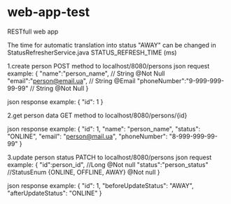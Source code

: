 # web-app-test
RESTfull web app

The time for automatic translation into status "AWAY" can be changed in StatusRefresherService.java STATUS_REFRESH_TIME (ms)

1.create person
POST method to localhost/8080/persons
json request example:
      {
      "name":"person_name",            // String @Not Null
      "email":"person@email.ua",       // String @Email
      "phoneNumber":"9-999-999-99-99"  // String @Not Null
      }

json response example:
      {
      "id": 1
      }
      
2.get person data
GET method to localhost/8080/persons/{id}

json response example:
      {
      "id": 1,
      "name": "person_name",
      "status": "ONLINE",
      "email": "person@mail.ua",
      "phoneNumber": "8-999-999-99-99"
      }

3.update person status
PATCH to localhost/8080/persons
json request example:
      {
      "id":person_id",                  //Long @Not null
      "status":"person_status"          //StatusEnum {ONLINE, OFFLINE, AWAY} @Not null
      }
      
json response example:
      {
      "id": 1,
      "beforeUpdateStatus": "AWAY",
      "afterUpdateStatus": "ONLINE"
      }



